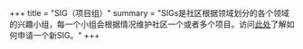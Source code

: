 +++
title = "SIG（项目组）"
summary = "SIGs是社区根据领域划分的各个领域的兴趣小组，每一个小组会根据情况维护社区一个或者多个项目。访问[此处](https://gitee.com/openeuler/community/blob/master/zh/technical-committee/governance/README.md)了解如何申请一个新SIG。"
+++
